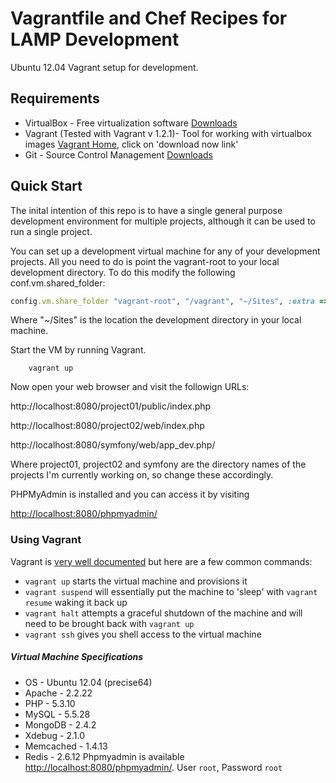 # Vagrantfile and Chef Recipes for LAMP Development

Ubuntu 12.04 Vagrant setup for development.

## Requirements

* VirtualBox - Free virtualization software [Downloads](https://www.virtualbox.org/wiki/Downloads)
* Vagrant (Tested with Vagrant v 1.2.1)- Tool for working with virtualbox images [Vagrant Home](https://www.vagrantup.com), click on 'download now link'
* Git - Source Control Management [Downloads](http://git-scm.com/downloads)

## Quick Start 
The inital intention of this repo is to have a single general purpose development environment for multiple projects, although it can be used to run a single project. 

You can set up a development virtual machine for any of your development projects. All you need to do is point the vagrant-root to your local development directory. To do this modify the following conf.vm.shared_folder:
```ruby
config.vm.share_folder "vagrant-root", "/vagrant", "~/Sites", :extra => 'dmode=777,fmode=777'#, :nfs => true
```
Where "~/Sites" is the location the development directory in your local machine. 

Start the VM by running Vagrant.

        vagrant up
        
Now open your web browser and visit the followign URLs:

http://localhost:8080/project01/public/index.php

http://localhost:8080/project02/web/index.php

http://localhost:8080/symfony/web/app_dev.php/


Where project01, project02 and symfony are the directory names of the projects I'm currently working on, so change these accordingly. 

PHPMyAdmin is installed and you can access it by visiting

[http://localhost:8080/phpmyadmin/](http://localhost:8080/phpmyadmin/)

        
### Using Vagrant

Vagrant is [very well documented](http://vagrantup.com/v1/docs/index.html) but here are a few common commands:

* `vagrant up` starts the virtual machine and provisions it
* `vagrant suspend` will essentially put the machine to 'sleep' with `vagrant resume` waking it back up
* `vagrant halt` attempts a graceful shutdown of the machine and will need to be brought back with `vagrant up`
* `vagrant ssh` gives you shell access to the virtual machine


##### Virtual Machine Specifications #####

* OS        - Ubuntu 12.04 (precise64)
* Apache    - 2.2.22
* PHP       - 5.3.10
* MySQL     - 5.5.28
* MongoDB   - 2.4.2
* Xdebug    - 2.1.0
* Memcached - 1.4.13
* Redis     - 2.6.12
Phpmyadmin is available [http://localhost:8080/phpmyadmin/](http://localhost:8080/phpmyadmin/). User `root`, Password `root`
